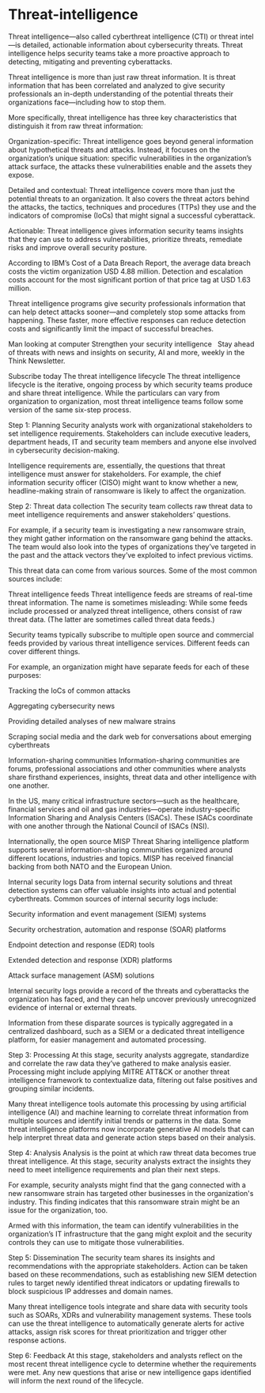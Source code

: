 # Threat-intelligence
Threat intelligence—also called cyberthreat intelligence (CTI) or threat intel—is detailed, actionable information about cybersecurity threats. Threat intelligence helps security teams take a more proactive approach to detecting, mitigating and preventing cyberattacks.

Threat intelligence is more than just raw threat information. It is threat information that has been correlated and analyzed to give security professionals an in-depth understanding of the potential threats their organizations face—including how to stop them.

More specifically, threat intelligence has three key characteristics that distinguish it from raw threat information:  

Organization-specific: Threat intelligence goes beyond general information about hypothetical threats and attacks. Instead, it focuses on the organization’s unique situation: specific vulnerabilities in the organization’s attack surface, the attacks these vulnerabilities enable and the assets they expose. 

Detailed and contextual: Threat intelligence covers more than just the potential threats to an organization. It also covers the threat actors behind the attacks, the tactics, techniques and procedures (TTPs) they use and the indicators of compromise (IoCs) that might signal a successful cyberattack. 

Actionable: Threat intelligence gives information security teams insights that they can use to address vulnerabilities, prioritize threats, remediate risks and improve overall security posture.

According to IBM’s Cost of a Data Breach Report, the average data breach costs the victim organization USD 4.88 million. Detection and escalation costs account for the most significant portion of that price tag at USD 1.63 million.

Threat intelligence programs give security professionals information that can help detect attacks sooner—and completely stop some attacks from happening. These faster, more effective responses can reduce detection costs and significantly limit the impact of successful breaches.

Man looking at computer
Strengthen your security intelligence  
Stay ahead of threats with news and insights on security, AI and more, weekly in the Think Newsletter.  

Subscribe today
The threat intelligence lifecycle
The threat intelligence lifecycle is the iterative, ongoing process by which security teams produce and share threat intelligence. While the particulars can vary from organization to organization, most threat intelligence teams follow some version of the same six-step process.

Step 1: Planning
Security analysts work with organizational stakeholders to set intelligence requirements. Stakeholders can include executive leaders, department heads, IT and security team members and anyone else involved in cybersecurity decision-making.  

Intelligence requirements are, essentially, the questions that threat intelligence must answer for stakeholders. For example, the chief information security officer (CISO) might want to know whether a new, headline-making strain of ransomware is likely to affect the organization.

Step 2: Threat data collection
The security team collects raw threat data to meet intelligence requirements and answer stakeholders’ questions.

For example, if a security team is investigating a new ransomware strain, they might gather information on the ransomware gang behind the attacks. The team would also look into the types of organizations they’ve targeted in the past and the attack vectors they’ve exploited to infect previous victims.

This threat data can come from various sources. Some of the most common sources include:

Threat intelligence feeds
Threat intelligence feeds are streams of real-time threat information. The name is sometimes misleading: While some feeds include processed or analyzed threat intelligence, others consist of raw threat data. (The latter are sometimes called threat data feeds.)

Security teams typically subscribe to multiple open source and commercial feeds provided by various threat intelligence services. Different feeds can cover different things.

For example, an organization might have separate feeds for each of these purposes:

Tracking the IoCs of common attacks

Aggregating cybersecurity news

Providing detailed analyses of new malware strains

Scraping social media and the dark web for conversations about emerging cyberthreats

Information-sharing communities
Information-sharing communities are forums, professional associations and other communities where analysts share firsthand experiences, insights, threat data and other intelligence with one another.  

In the US, many critical infrastructure sectors—such as the healthcare, financial services and oil and gas industries—operate industry-specific Information Sharing and Analysis Centers (ISACs). These ISACs coordinate with one another through the National Council of ISACs (NSI).

Internationally, the open source MISP Threat Sharing intelligence platform supports several information-sharing communities organized around different locations, industries and topics. MISP has received financial backing from both NATO and the European Union.

Internal security logs
Data from internal security solutions and threat detection systems can offer valuable insights into actual and potential cyberthreats. Common sources of internal security logs include:

Security information and event management (SIEM) systems 

Security orchestration, automation and response (SOAR) platforms

Endpoint detection and response (EDR) tools

Extended detection and response (XDR) platforms

Attack surface management (ASM) solutions 

Internal security logs provide a record of the threats and cyberattacks the organization has faced, and they can help uncover previously unrecognized evidence of internal or external threats.

Information from these disparate sources is typically aggregated in a centralized dashboard, such as a SIEM or a dedicated threat intelligence platform, for easier management and automated processing.

Step 3: Processing
At this stage, security analysts aggregate, standardize and correlate the raw data they’ve gathered to make analysis easier. Processing might include applying MITRE ATT&CK or another threat intelligence framework to contextualize data, filtering out false positives and grouping similar incidents.

Many threat intelligence tools automate this processing by using artificial intelligence (AI) and machine learning to correlate threat information from multiple sources and identify initial trends or patterns in the data. Some threat intelligence platforms now incorporate generative AI models that can help interpret threat data and generate action steps based on their analysis.

Step 4: Analysis
Analysis is the point at which raw threat data becomes true threat intelligence. At this stage, security analysts extract the insights they need to meet intelligence requirements and plan their next steps.

For example, security analysts might find that the gang connected with a new ransomware strain has targeted other businesses in the organization's industry. This finding indicates that this ransomware strain might be an issue for the organization, too.  

Armed with this information, the team can identify vulnerabilities in the organization’s IT infrastructure that the gang might exploit and the security controls they can use to mitigate those vulnerabilities.

Step 5: Dissemination
The security team shares its insights and recommendations with the appropriate stakeholders. Action can be taken based on these recommendations, such as establishing new SIEM detection rules to target newly identified threat indicators or updating firewalls to block suspicious IP addresses and domain names.

Many threat intelligence tools integrate and share data with security tools such as SOARs, XDRs and vulnerability management systems. These tools can use the threat intelligence to automatically generate alerts for active attacks, assign risk scores for threat prioritization and trigger other response actions.

Step 6: Feedback
At this stage, stakeholders and analysts reflect on the most recent threat intelligence cycle to determine whether the requirements were met. Any new questions that arise or new intelligence gaps identified will inform the next round of the lifecycle.
